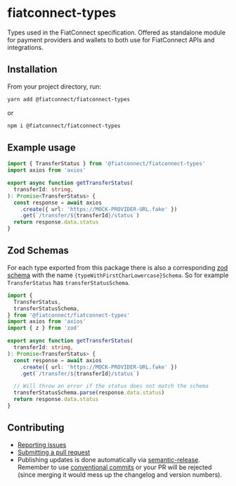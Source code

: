 # fiatconnect-types

Types used in the FiatConnect specification. Offered as standalone module for payment providers and
wallets to both use for FiatConnect APIs and integrations.

## Installation

From your project directory, run:

```bash
yarn add @fiatconnect/fiatconnect-types
```

or

```bash
npm i @fiatconnect/fiatconnect-types
```

## Example usage

```typescript
import { TransferStatus } from '@fiatconnect/fiatconnect-types'
import axios from 'axios'

export async function getTransferStatus(
  transferId: string,
): Promise<TransferStatus> {
  const response = await axios
    .create({ url: 'https://MOCK-PROVIDER-URL.fake' })
    .get(`/transfer/${transferId}/status`)
  return response.data.status
}
```

## Zod Schemas

For each type exported from this package there is also a corresponding [zod schema](https://www.npmjs.com/package/zod) with the name `{typeWithFirstCharLowercase}Schema`. So for example `TransferStatus` has `transferStatusSchema`.

```typescript
import {
  TransferStatus,
  transferStatusSchema,
} from '@fiatconnect/fiatconnect-types'
import axios from 'axios'
import { z } from 'zod'

export async function getTransferStatus(
  transferId: string,
): Promise<TransferStatus> {
  const response = await axios
    .create({ url: 'https://MOCK-PROVIDER-URL.fake' })
    .get(`/transfer/${transferId}/status`)

  // Will throw an error if the status does not match the schema
  transferStatusSchema.parse(response.data.status)
  return response.data.status
}
```

## Contributing

- [Reporting issues](https://github.com/fiatconnect/fiatconnect-types/issues)
- [Submitting a pull request](https://github.com/fiatconnect/fiatconnect-types/pulls)
- Publishing updates is done automatically via [semantic-release](https://github.com/semantic-release/semantic-release).
  Remember to use [conventional commits](https://www.conventionalcommits.org/en/v1.0.0/) or your PR will be rejected (since
  merging it would mess up the changelog and version numbers).
